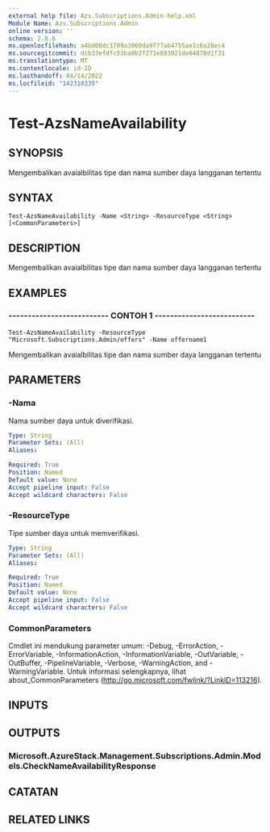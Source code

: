 ```yaml
---
external help file: Azs.Subscriptions.Admin-help.xml
Module Name: Azs.Subscriptions.Admin
online version: ''
schema: 2.0.0
ms.openlocfilehash: a4bd00dc1709a3060da9777ab4755ae1c6a28ec4
ms.sourcegitcommit: dcb33efdfc53ba0b2f271e883021de84878d1f31
ms.translationtype: MT
ms.contentlocale: id-ID
ms.lasthandoff: 04/14/2022
ms.locfileid: "142310335"
---
```

# Test-AzsNameAvailability

## SYNOPSIS
Mengembalikan avaialbilitas tipe dan nama sumber daya langganan tertentu

## SYNTAX

```
Test-AzsNameAvailability -Name <String> -ResourceType <String> [<CommonParameters>]
```

## DESCRIPTION
Mengembalikan avaialbilitas tipe dan nama sumber daya langganan tertentu

## EXAMPLES

### -------------------------- CONTOH 1 --------------------------
```
Test-AzsNameAvailability -ResourceType "Microsoft.Subscriptions.Admin/offers" -Name offername1
```

Mengembalikan avaialbilitas tipe dan nama sumber daya langganan tertentu

## PARAMETERS

### -Nama
Nama sumber daya untuk diverifikasi.

```yaml
Type: String
Parameter Sets: (All)
Aliases: 

Required: True
Position: Named
Default value: None
Accept pipeline input: False
Accept wildcard characters: False
```

### -ResourceType
Tipe sumber daya untuk memverifikasi.

```yaml
Type: String
Parameter Sets: (All)
Aliases: 

Required: True
Position: Named
Default value: None
Accept pipeline input: False
Accept wildcard characters: False
```

### CommonParameters
Cmdlet ini mendukung parameter umum: -Debug, -ErrorAction, -ErrorVariable, -InformationAction, -InformationVariable, -OutVariable, -OutBuffer, -PipelineVariable, -Verbose, -WarningAction, and -WarningVariable. Untuk informasi selengkapnya, lihat about_CommonParameters (http://go.microsoft.com/fwlink/?LinkID=113216).

## INPUTS

## OUTPUTS

### Microsoft.AzureStack.Management.Subscriptions.Admin.Models.CheckNameAvailabilityResponse

## CATATAN

## RELATED LINKS

